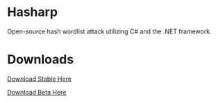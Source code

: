# Hasharp

Open-source hash wordlist attack utilizing C# and the .NET framework.

# Downloads

[Download Stable Here](https://www.github.com/pra1ries/Hasharp/releases/tag/stable)

[Download Beta Here](https://www.github.com/pra1ries/Hasharp/releases/tag/beta)
